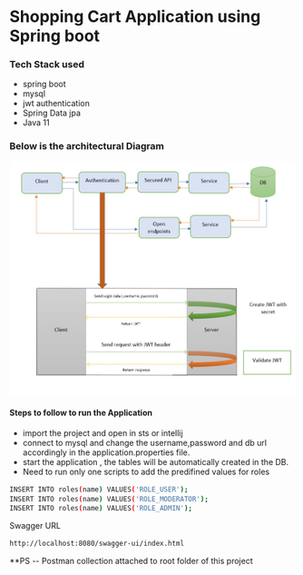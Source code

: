 # Shopping Cart Application using Spring boot
### Tech Stack used
- spring boot
- mysql
- jwt authentication
- Spring Data jpa
- Java 11

### Below is the architectural Diagram 

![Alt text](https://github.com/AbhisekGhosh1988/GateWayFE/blob/master/Architecture.jpg?raw=true "Optional Title")

#### Steps to follow to run the Application
- import the project and open in sts or intellij
- connect to mysql and change the username,password and db url accordingly in the application.properties file.
- start the application , the tables will be automatically created in the DB.
- Need to run only one scripts to add the predifined values for roles
```sh
INSERT INTO roles(name) VALUES('ROLE_USER');
INSERT INTO roles(name) VALUES('ROLE_MODERATOR');
INSERT INTO roles(name) VALUES('ROLE_ADMIN');
```

Swagger URL

```sh
http://localhost:8080/swagger-ui/index.html
```
**PS -- Postman collection attached to root folder of this project
